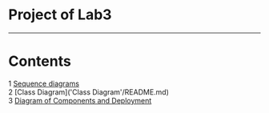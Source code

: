 # Project of Lab3
---

# Contents
1 [Sequence diagrams](Sequence/README.MD)  
2 [Class Diagram]('Class Diagram'/README.md)  
3 [Diagram of Components and Deployment](Component&Deployment/README.md)
